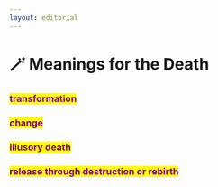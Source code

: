 ```yaml
---
layout: editorial
---
```


# 🪄 Meanings for the Death

### <mark style="color:purple;"></mark>

### <mark style="color:purple;">transformation</mark>&#x20;

### <mark style="color:purple;">change</mark>&#x20;

### <mark style="color:purple;">illusory death</mark>&#x20;

### <mark style="color:purple;">release through destruction or rebirth</mark>

<mark style="color:purple;"></mark>
